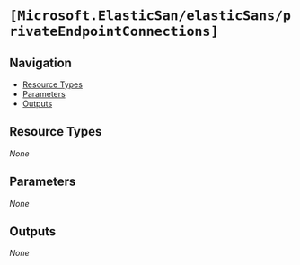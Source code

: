 #  `[Microsoft.ElasticSan/elasticSans/privateEndpointConnections]`


## Navigation

- [Resource Types](#Resource-Types)
- [Parameters](#Parameters)
- [Outputs](#Outputs)

## Resource Types

_None_

## Parameters

_None_

## Outputs

_None_
